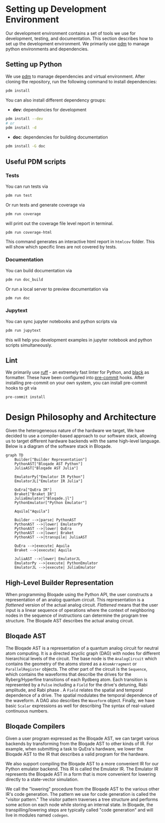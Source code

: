 # Setting up Development Environment

Our development environment contains a set of tools we use
for development, testing, and documentation. This section
describes how to set up the development environment. We primarily
use [pdm](https://pdm.fming.dev/) to manage python environments
and dependencies.

## Setting up Python

We use [pdm](https://pdm.fming.dev/) to manage dependencies and virtual environment.
After cloning the repository, run the following command to install dependencies:

```bash
pdm install
```

You can also install different dependency groups:

- **dev**: dependencies for development

```bash
pdm install --dev
# or
pdm install -d
```

- **doc**: dependencies for building documentation

```bash
pdm install -G doc
```

## Useful PDM scripts

### Tests

You can run tests via

```bash
pdm run test
```

Or run tests and generate coverage via

```bash
pdm run coverage
```

will print out the coverage file level report in terminal.

```bash
pdm run coverage-html
```

This command generates an interactive html report in `htmlcov` folder.
This will show which specific lines are not covered by tests.

### Documentation

You can build documentation via

```bash
pdm run doc_build
```

Or run a local server to preview documentation via

```bash
pdm run doc
```

### Jupytext

You can sync jupyter notebooks and python scripts via

```bash
pdm run jupytext
```

this will help you development examples in jupyter notebook and python scripts simultaneously.

## Lint

We primarily use [ruff](https://github.com/charliermarsh/ruff) - an extremely fast linter for Python, and
[black](https://github.com/psf/black) as formatter. These have been configured into [pre-commit](https://pre-commit.com/) hooks. After installing pre-commit on your own system, you can install pre-commit hooks to git via

```bash
pre-commit install
```

# Design Philosophy and Architecture

Given the heterogeneous nature of the hardware we target,
We have decided to use a compiler-based approach to our software
stack, allowing us to target different hardware backends
with the same high-level language. Below is a diagram of the
software stack in Bloqade.

```mermaid
graph TD
    Builder["Builder Representation"]
    PythonAST["Bloqade AST Python"]
    JuliaAST["Bloqade AST Julia"]

    EmulatorPy["Emulator IR Python"]
    EmulatorJL["Emulator IR Julia"]

    QuEra["QuEra IR"]
    Braket["Braket IR"]
    JuliaEmulator["Bloqade.jl"]
    PythonEmulator["Python Emulator"]

    Aquila["Aquila"]

    Builder -->|parse| PythonAST
    PythonAST -->|lower| EmulatorPy
    PythonAST -->|lower| QuEra
    PythonAST -->|lower| Braket
    PythonAST -->|transpile| JuliaAST

    QuEra -->|execute| Aquila
    Braket -->|execute| Aquila

    JuliaAST -->|lower| EmulatorJL
    EmulatorPy -->|execute| PythonEmulator
    EmulatorJL -->|execute| JuliaEmulator

```

## High-Level Builder Representation

When programming Bloqade using the Python API, the user constructs a representation of an analog quantum
circuit. This representation is a *flattened* version of
the actual analog circuit. *Flattened* means that the user
input is a linear sequence of operations where the context of neighboring nodes in the sequence
of instructions can determine the program tree structure. The Bloqade AST describes the actual analog circuit.

## Bloqade AST

The Bloqade AST is a representation of a quantum analog circuit for
neutral atom computing. It is a directed acyclic graph (DAG) with nodes
for different hierarchical levels of the circuit. The base node is the
`AnalogCircuit` which contains the geometry of the atoms stored as a
`AtomArragment` or `ParallelRegister` objects. The other part of the
circuit is the `Sequence`, which contains the waveforms that describe
the drives for the Ryberg/Hyperfine transitions of
each Rydberg atom. Each transition is represented by a `Pulse` including
a `Field` for the drive's detuning, Rabi amplitude, and Rabi phase
. A `Field` relates the spatial and temporal dependence
of a drive. The spatial modulates the temporal dependence of the
waveform. A DAG also describes the `Waveform` object. Finally, we have basic `Scalar` expressions as well for describing
The syntax of real-valued continuous numbers.

## Bloqade Compilers

Given a user program expressed as the Bloqade AST, we can target various
backends by transforming from the Bloqade AST to other kinds of IR.
For example, when submitting a task to QuEra's hardware, we lower the
Bloqade AST to the IR that describes a valid program for the hardware.

We also support compiling the Bloqade AST to a more convenient IR for our
Python emulator backend. This IR is called the Emulator IR. The Emulator IR
represents the Bloqade AST in a form that is more convenient for lowering
directly to a state-vector simulation.

We call the "lowering" procedure from the Bloqade AST to the various other
IR's code generation. The pattern we use for code generation is called
the "visitor pattern." The visitor pattern traverses a tree
structure and performs some action on each node while storing an internal
state. In Bloqade, the transpilling/lowering steps are typically called
"code generation" and will live in modules named `codegen`.

